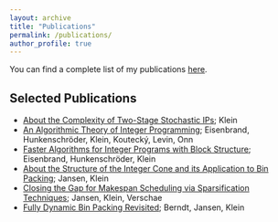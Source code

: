 ```yaml
---
layout: archive
title: "Publications"
permalink: /publications/
author_profile: true
---
```


You can find a complete list of my publications [here](https://kimiklein.github.io/list_publications.pdf).

Selected Publications
---
- [About the Complexity of Two-Stage Stochastic IPs](https://arxiv.org/abs/1901.01135); Klein
- [An Algorithmic Theory of Integer Programming](https://arxiv.org/abs/1904.01361); Eisenbrand, Hunkenschröder, Klein, Koutecký, Levin, Onn
- [Faster Algorithms for Integer Programs with Block Structure](https://arxiv.org/abs/1802.06289); Eisenbrand, Hunkenschröder, Klein
- [About the Structure of the Integer Cone and its Application to Bin Packing](https://arxiv.org/abs/1604.07286); Jansen, Klein
- [Closing the Gap for Makespan Scheduling via Sparsification Techniques](https://arxiv.org/abs/1604.07153); Jansen, Klein, Verschae
- [Fully Dynamic Bin Packing Revisited](https://arxiv.org/abs/1411.0960); Berndt, Jansen, Klein

<!-- a normal html comment {% if author.googlescholar %}
  You can also find my articles on <u><a href="{{author.googlescholar}}">my Google Scholar profile</a>.</u>
{% endif %}

{% include base_path %}

{% for post in site.publications reversed %}
  {% include archive-single.html %}
{% endfor %}-->
